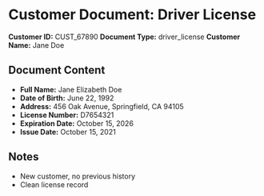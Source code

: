 # Customer Document: Driver License

**Customer ID:** CUST_67890
**Document Type:** driver_license
**Customer Name:** Jane Doe

## Document Content
- **Full Name:** Jane Elizabeth Doe
- **Date of Birth:** June 22, 1992
- **Address:** 456 Oak Avenue, Springfield, CA 94105
- **License Number:** D7654321
- **Expiration Date:** October 15, 2026
- **Issue Date:** October 15, 2021

## Notes
- New customer, no previous history
- Clean license record
